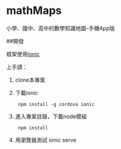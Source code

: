# mathMaps
小學、國中、高中的數學知識地圖-手機App版

##開發

框架使用[ionic](https://ionicframework.com/)

上手請：

1. clone本專案

2. 下載ionic

        npm install -g cordova ionic

3. 進入專案目錄，下載node模組

        npm install

4. 用瀏覽器測試
        ionic serve
